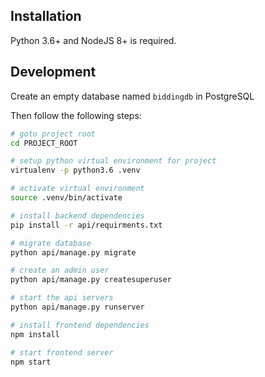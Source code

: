 ## Installation

Python 3.6+ and NodeJS 8+ is required.

## Development

Create an empty database named `biddingdb` in PostgreSQL

Then follow the following steps:

```sh
# goto project root
cd PROJECT_ROOT

# setup python virtual environment for project
virtualenv -p python3.6 .venv

# activate virtual environment
source .venv/bin/activate

# install backend dependencies
pip install -r api/requirments.txt

# migrate database
python api/manage.py migrate

# create an admin user
python api/manage.py createsuperuser

# start the api servers
python api/manage.py runserver

# install frontend dependencies
npm install

# start frontend server
npm start
```